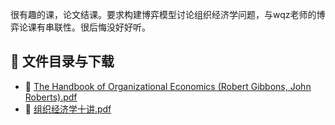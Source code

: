 很有趣的课，论文结课。要求构建博弈模型讨论组织经济学问题，与wqz老师的博弈论课有串联性。很后悔没好好听。
## 📄 文件目录与下载

- 📄 [The Handbook of Organizational Economics (Robert Gibbons, John Roberts).pdf](The%20Handbook%20of%20Organizational%20Economics%20%28Robert%20Gibbons%2C%20John%20Roberts%29.pdf)
- 📄 [组织经济学十讲.pdf](%E7%BB%84%E7%BB%87%E7%BB%8F%E6%B5%8E%E5%AD%A6%E5%8D%81%E8%AE%B2.pdf)
